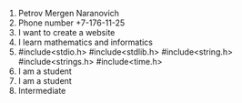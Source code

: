 1.  Petrov Mergen Naranovich
2.  Phone number +7-176-11-25
3.  I want to create a website
4.  I learn mathematics and informatics
5.    #include<stdio.h>
      #include<stdlib.h>
      #include<string.h>
      #include<strings.h>
      #include<time.h>
6.  I am a student
7.  I am a student
8.  Intermediate
